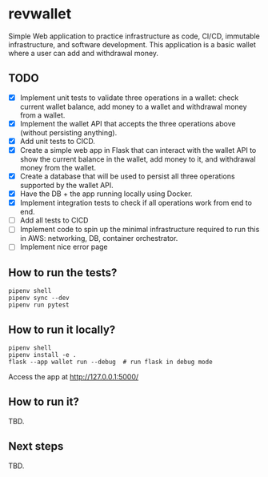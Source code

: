 # revwallet
Simple Web application to practice infrastructure as code, CI/CD, immutable infrastructure, and software development. This application is a basic wallet where a user can add and withdrawal money.

## TODO
- [X] Implement unit tests to validate three operations in a wallet: check current wallet balance, add money to a wallet and withdrawal money from a wallet.
- [X] Implement the wallet API that accepts the three operations above (without persisting anything).
- [X] Add unit tests to CICD.
- [X] Create a simple web app in Flask that can interact with the wallet API to show the current balance in the wallet, add money to it, and withdrawal money from the wallet.
- [X] Create a database that will be used to persist all three operations supported by the wallet API.
- [X] Have the DB + the app running locally using Docker.
- [X] Implement integration tests to check if all operations work from end to end.
- [ ] Add all tests to CICD
- [ ] Implement code to spin up the minimal infrastructure required to run this in AWS: networking, DB, container orchestrator.
- [ ] Implement nice error page

## How to run the tests?
```
pipenv shell
pipenv sync --dev
pipenv run pytest
```

## How to run it locally?
```
pipenv shell
pipenv install -e .
flask --app wallet run --debug  # run flask in debug mode
```

Access the app at http://127.0.0.1:5000/

## How to run it?
TBD.

## Next steps
TBD.